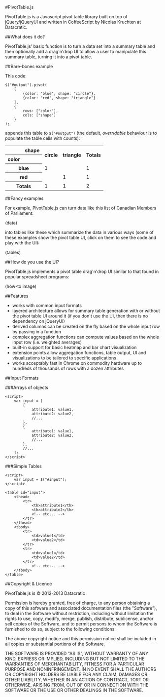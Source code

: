 #PivotTable.js

PivotTable.js is a Javascript pivot table library built on top of jQuery/jQueryUI and written in CoffeeScript by Nicolas Kruchten at Datacratic.

##What does it do?

PivotTable.js' basic function is to turn a data set into a summary table and then optionally add a drag'n'drop UI to allow a user to manipulate this summary table, turning it into a pivot table.

##Bare-bones example

This code:

	$("#output").pivot(
	    [ 
	        {color: "blue", shape: "circle"}, 
	        {color: "red", shape: "triangle"}
	    ], 
	    { 
	        rows: ["color"], 
	        cols: ["shape"] 
	    }
	);

appends this table to `$("#output")` (the default, *overridable* behaviour is to populate the table cells with counts):

<table class="pvtTable"><tbody><tr><th colspan="1" rowspan="1"></th><th class="pvtAxisLabel">shape</th><th class="pvtColLabel" colspan="1" rowspan="2">circle</th><th class="pvtColLabel" colspan="1" rowspan="2">triangle</th><th class="pvtTotalLabel" rowspan="2">Totals</th></tr><tr><th class="pvtAxisLabel">color</th><th></th></tr><tr><th class="pvtRowLabel" rowspan="1" colspan="2">blue</th><td class="pvtVal row0 col0">1</td><td class="pvtVal row0 col1"></td><td class="pvtTotal rowTotal">1</td></tr><tr><th class="pvtRowLabel" rowspan="1" colspan="2">red</th><td class="pvtVal row1 col0"></td><td class="pvtVal row1 col1">1</td><td class="pvtTotal rowTotal">1</td></tr><tr><th class="pvtTotalLabel" colspan="2">Totals</th><td class="pvtTotal colTotal">1</td><td class="pvtTotal colTotal">1</td><td class="pvtGrandTotal">2</td></tr></tbody></table>


##Fancy examples

For example, PivotTable.js can turn data like this list of Canadian Members of Parliament:

(data)

into tables like these which summarize the data in various ways (some of these examples show the pivot table UI, click on them to see the code and play with the UI):

(tables)


##How do you use the UI?

PivotTable.js implements a pivot table drag'n'drop UI similar to that found in popular spreadsheet programs:

(how-to image)

##Features

* works with common input formats
* layered architecture allows for summary table generation with or without the pivot table UI around it (if you don't use the UI, then there is no dependency on jQueryUI)
* derived columns can be created on the fly based on the whole input row by passing in a function
* complex aggregation functions can compute values based on the whole input row (i.e. weighted averages)
* built-in support for basic heatmap and bar chart visualization
* extension points allow aggregation functions, table output, UI and visualizations to be tailored to specific applications
* works acceptably fast in Chrome on commodity hardware up to hundreds of thousands of rows with a dozen attributes

##Input Formats


###Arrays of objects

	<script>
		var input = [
			{
				attribute1: value1, 
				attribute2: value2, 
				//...
			},
			{
				attribute1: value1, 
				attribute2: value2, 
				//...
			},
			//...
		];
	</script>

###Simple Tables

	<script>
		var input = $("#input");
	</script>
	
	<table id="input">
		<thead>
			<tr>
				<th>attribute1</th>
				<th>attribute2</th>
				<!-- etc... -->
			</tr>
		</thead>
		<tbody>
			<tr>
				<td>value1</td>
				<td>value2</td>
			</tr>
			<tr>
				<td>value1</td>
				<td>value2</td>
			</tr>
				<!-- etc... -->
		</tbody>
	</table>


##Copyright & Licence

PivotTable.js is © 2012-2013 Datacratic 

Permission is hereby granted, free of charge, to any person obtaining a copy of this software and associated documentation files (the "Software"), to deal in the Software without restriction, including without limitation the rights to use, copy, modify, merge, publish, distribute, sublicense, and/or sell copies of the Software, and to permit persons to whom the Software is furnished to do so, subject to the following conditions:

The above copyright notice and this permission notice shall be included in all copies or substantial portions of the Software.

THE SOFTWARE IS PROVIDED "AS IS", WITHOUT WARRANTY OF ANY KIND, EXPRESS OR IMPLIED, INCLUDING BUT NOT LIMITED TO THE WARRANTIES OF MERCHANTABILITY, FITNESS FOR A PARTICULAR PURPOSE AND NONINFRINGEMENT. IN NO EVENT SHALL THE AUTHORS OR COPYRIGHT HOLDERS BE LIABLE FOR ANY CLAIM, DAMAGES OR OTHER LIABILITY, WHETHER IN AN ACTION OF CONTRACT, TORT OR OTHERWISE, ARISING FROM, OUT OF OR IN CONNECTION WITH THE SOFTWARE OR THE USE OR OTHER DEALINGS IN THE SOFTWARE.